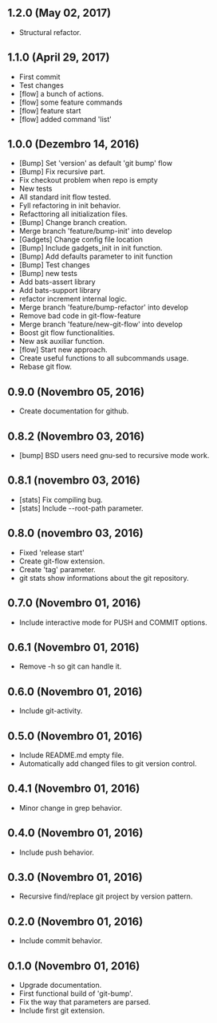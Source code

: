 ## 1.2.0 (May 02, 2017)
  - Structural refactor.

## 1.1.0 (April 29, 2017)
  - First commit
  - Test changes
  - [flow] a bunch of actions.
  - [flow] some feature commands
  - [flow] feature start
  - [flow] added command 'list'

## 1.0.0 (Dezembro 14, 2016)
  - [Bump] Set 'version' as default 'git bump' flow
  - [Bump] Fix recursive part.
  - Fix checkout problem when repo is empty
  - New tests
  - All standard init flow tested.
  - Fyll refactoring in init behavior.
  - Refacttoring all initialization files.
  - [Bump] Change branch creation.
  - Merge branch 'feature/bump-init' into develop
  - [Gadgets] Change config file location
  - [Bump] Include gadgets_init in init function.
  - [Bump] Add defaults parameter to init function
  - [Bump] Test changes
  - [Bump] new tests
  - Add bats-assert library
  - Add bats-support library
  - refactor increment internal logic.
  - Merge branch 'feature/bump-refactor' into develop
  - Remove bad code in git-flow-feature
  - Merge branch 'feature/new-git-flow' into develop
  - Boost git flow functionalities.
  - New ask auxiliar function.
  - [flow] Start new approach.
  - Create useful functions to all subcommands usage.
  - Rebase git flow.

## 0.9.0 (Novembro 05, 2016)
  - Create documentation for github.

## 0.8.2 (Novembro 03, 2016)
  - [bump] BSD users need gnu-sed to recursive mode work.

## 0.8.1 (novembro 03, 2016)
  - [stats] Fix compiling bug.
  - [stats] Include --root-path parameter.

## 0.8.0 (novembro 03, 2016)
  - Fixed 'release start'
  - Create git-flow extension.
  - Create 'tag' parameter.
  - git stats show informations about the git repository.

## 0.7.0 (Novembro 01, 2016)
  - Include interactive mode for PUSH and COMMIT options.

## 0.6.1 (Novembro 01, 2016)
  - Remove -h so git can handle it.

## 0.6.0 (Novembro 01, 2016)
  - Include git-activity.

## 0.5.0 (Novembro 01, 2016)
  - Include README.md empty file.
  - Automatically add changed files to git version control.

## 0.4.1 (Novembro 01, 2016)
  - Minor change in grep behavior.

## 0.4.0 (Novembro 01, 2016)
  - Include push behavior.

## 0.3.0 (Novembro 01, 2016)
  - Recursive find/replace git project by version pattern.

## 0.2.0 (Novembro 01, 2016)
  - Include commit behavior.

## 0.1.0 (Novembro 01, 2016)
  - Upgrade documentation.
  - First functional build of 'git-bump'.
  - Fix the way that parameters are parsed.
  - Include first git extension.
